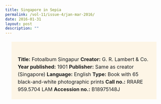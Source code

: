 ```yaml
---
title: Singapore in Sepia
permalink: /vol-11/issue-4/jan-mar-2016/
date: 2016-01-31
layout: post
description: ""
---
```

<span style="background-colour: #fdf5e6; padding: 20px; margin: 20px; background:#fdf5e6; display:block; font-size:1rem; line-height:1.5rem;"> 
<br>
	<b>Title:</b> Fotoalbum Singapur
<b>Creator:</b> G. R. Lambert & Co.
<b>Year published:</b> 1901
<b>Publisher:</b> Same as creator (Singapore)
<b>Language:</b> English
<b>Type:</b> Book with 65 black-and-white photographic prints
<b>Call no.:</b> RRARE 959.5704 LAM
<b>Accession no.:</b> B18975148J
</span>
